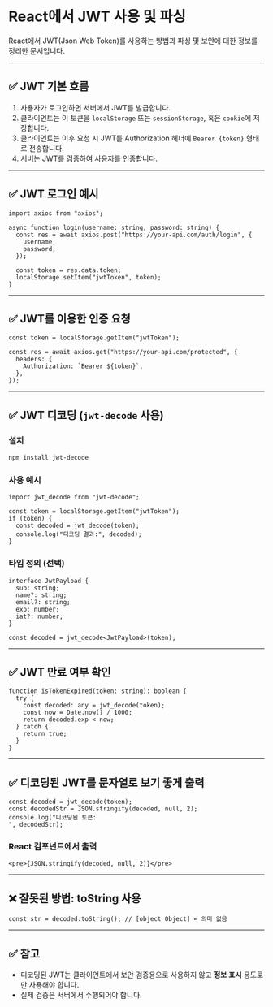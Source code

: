 
# React에서 JWT 사용 및 파싱

React에서 JWT(Json Web Token)를 사용하는 방법과 파싱 및 보안에 대한 정보를 정리한 문서입니다.

---

## ✅ JWT 기본 흐름

1. 사용자가 로그인하면 서버에서 JWT를 발급합니다.
2. 클라이언트는 이 토큰을 `localStorage` 또는 `sessionStorage`, 혹은 `cookie`에 저장합니다.
3. 클라이언트는 이후 요청 시 JWT를 Authorization 헤더에 `Bearer {token}` 형태로 전송합니다.
4. 서버는 JWT를 검증하여 사용자를 인증합니다.

---

## ✅ JWT 로그인 예시

```tsx
import axios from "axios";

async function login(username: string, password: string) {
  const res = await axios.post("https://your-api.com/auth/login", {
    username,
    password,
  });

  const token = res.data.token;
  localStorage.setItem("jwtToken", token);
}
```

---

## ✅ JWT를 이용한 인증 요청

```tsx
const token = localStorage.getItem("jwtToken");

const res = await axios.get("https://your-api.com/protected", {
  headers: {
    Authorization: `Bearer ${token}`,
  },
});
```

---

## ✅ JWT 디코딩 (`jwt-decode` 사용)

### 설치

```bash
npm install jwt-decode
```

### 사용 예시

```tsx
import jwt_decode from "jwt-decode";

const token = localStorage.getItem("jwtToken");
if (token) {
  const decoded = jwt_decode(token);
  console.log("디코딩 결과:", decoded);
}
```

### 타입 정의 (선택)

```tsx
interface JwtPayload {
  sub: string;
  name?: string;
  email?: string;
  exp: number;
  iat?: number;
}

const decoded = jwt_decode<JwtPayload>(token);
```

---

## ✅ JWT 만료 여부 확인

```tsx
function isTokenExpired(token: string): boolean {
  try {
    const decoded: any = jwt_decode(token);
    const now = Date.now() / 1000;
    return decoded.exp < now;
  } catch {
    return true;
  }
}
```

---

## ✅ 디코딩된 JWT를 문자열로 보기 좋게 출력

```tsx
const decoded = jwt_decode(token);
const decodedStr = JSON.stringify(decoded, null, 2);
console.log("디코딩된 토큰:
", decodedStr);
```

### React 컴포넌트에서 출력

```tsx
<pre>{JSON.stringify(decoded, null, 2)}</pre>
```

---

## ❌ 잘못된 방법: toString 사용

```tsx
const str = decoded.toString(); // [object Object] ← 의미 없음
```

---

## ✅ 참고

- 디코딩된 JWT는 클라이언트에서 보안 검증용으로 사용하지 않고 **정보 표시** 용도로만 사용해야 합니다.
- 실제 검증은 서버에서 수행되어야 합니다.
